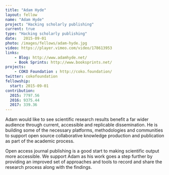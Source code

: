 ```yaml
---
title: "Adam Hyde"
layout: fellow
name: "Adam Hyde"
project: "Hacking scholarly publishing"
current: true
type: "Hacking scholarly publishing"
date:   2015-09-01
photo: /images/fellows/adam-hyde.jpg
video: https://player.vimeo.com/video/178613953
links:
    - Blog: http://www.adamhyde.net/
    - Book Sprints: http://www.booksprints.net/
projects:
    - COKO Foundation : http://coko.foundation/
twitter: cokofoundation
fellowship:
  start: 2015-09-01
contribution:
  2015: 7797.56
  2016: 9375.44
  2017: 339.36
---
```


Adam would like to see scientific research results benefit a far wider audience through current, accessible and replicable dissemination. He is building some of the necessary platforms, methodologies and communities to support open source collaborative knowledge production and publication as part of the academic process.

Open access journal publishing is a good start to making scientific output more accessible. We support Adam as his work goes a step further by providing an improved set of approaches and tools to record and share the research process along with the findings.

